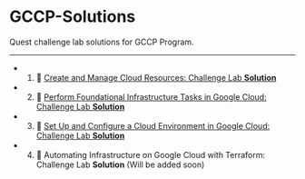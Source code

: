 # GCCP-Solutions
Quest challenge lab solutions for GCCP Program.
<hr>

* 1. 🔗  [Create and Manage Cloud Resources: Challenge Lab **Solution**](https://github.com/Ankushdas178/GCCP-Solutions/blob/main/Create%20and%20Manage%20Cloud%20Resources:%20Challenge%20Lab.md)

* 2. 🔗   [Perform Foundational Infrastructure Tasks in Google Cloud: Challenge Lab **Solution**](https://github.com/Ankushdas178/GCCP-Solutions/blob/main/Perform%20Foundational%20Infrastructure%20Tasks%20in%20Google%20Cloud:%20Challenge%20Lab.md)
* 3. 🔗 [Set Up and Configure a Cloud Environment in Google Cloud: Challenge Lab **Solution**](https://github.com/Ankushdas178/GCCP-Solutions/blob/main/Set%20Up%20and%20Configure%20a%20Cloud%20Environment%20in%20Google%20Cloud.md)

* 4. 🔗 Automating Infrastructure on Google Cloud with Terraform: Challenge Lab **Solution**  (Will be added soon)
